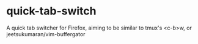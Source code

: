 # quick-tab-switch
A quick tab switcher for Firefox, aiming to be similar to tmux's &lt;c-b>w, or jeetsukumaran/vim-buffergator
